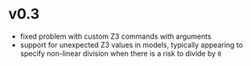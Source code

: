 # v0.3

- fixed problem with custom Z3 commands with arguments
- support for unexpected Z3 values in models, typically appearing to specify non-linear division
  when there is a risk to divide by `0`
